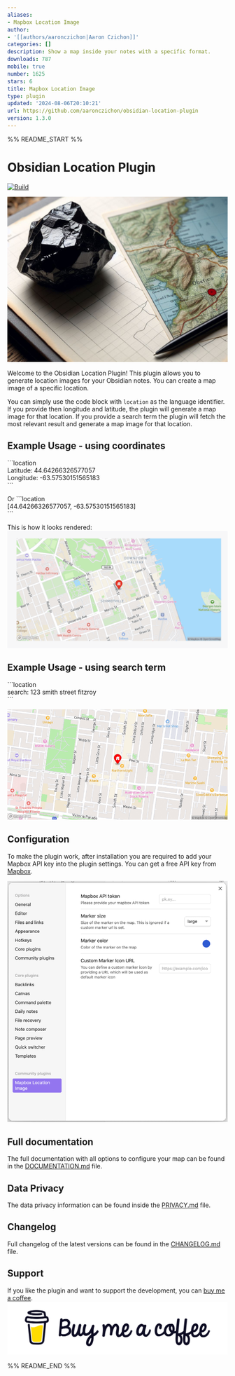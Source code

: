 ```yaml
---
aliases:
- Mapbox Location Image
author:
- '[[authors/aaronczichon|Aaron Czichon]]'
categories: []
description: Show a map inside your notes with a specific format.
downloads: 787
mobile: true
number: 1625
stars: 6
title: Mapbox Location Image
type: plugin
updated: '2024-08-06T20:10:21'
url: https://github.com/aaronczichon/obsidian-location-plugin
version: 1.3.0
---
```


%% README_START %%

# Obsidian Location Plugin

[![Build](https://github.com/aaronczichon/obsidian-location-plugin/actions/workflows/build.yml/badge.svg?branch=main)](https://github.com/aaronczichon/obsidian-location-plugin/actions/workflows/build.yml)

![Obsidian location image generated by ChatGPT](https://raw.githubusercontent.com/aaronczichon/obsidian-location-plugin/HEAD//docs/designer.png)

Welcome to the Obsidian Location Plugin! This plugin allows you to generate location images for your Obsidian notes. You can create a map image of a specific location.

You can simply use the code block with `location` as the language identifier. If you provide then longitude and latitude, the plugin will generate a map image for that location. If you provide a search term the plugin will fetch the most relevant result and generate a map image for that location.

## Example Usage - using coordinates

\```location  
Latitude: 44.64266326577057  
Longitude: -63.57530151565183  
\```

Or
\```location  
[44.64266326577057, -63.57530151565183]  
\```

This is how it looks rendered:
![Screenshot of obsidian with rendered location image](https://raw.githubusercontent.com/aaronczichon/obsidian-location-plugin/HEAD//docs/rendered.png)

## Example Usage - using search term

\```location  
search: 123 smith street fitzroy  
\```

![Screenshot of basic search result](https://raw.githubusercontent.com/aaronczichon/obsidian-location-plugin/HEAD/docs/basic-search.png)

## Configuration

To make the plugin work, after installation you are required to add your Mapbox API key into the plugin settings. You can get a free API key from [Mapbox](https://www.mapbox.com/).

![Obsidian location plugin settings](https://raw.githubusercontent.com/aaronczichon/obsidian-location-plugin/HEAD//docs/settings.png)

## Full documentation

The full documentation with all options to configure your map can be found in the [DOCUMENTATION.md](./DOCUMENTATION.md) file.

## Data Privacy

The data privacy information can be found inside the [PRIVACY.md](./PRIVACY.md) file.

## Changelog

Full changelog of the latest versions can be found in the [CHANGELOG.md](./CHANGELOG.md) file.

## Support

If you like the plugin and want to support the development, you can [buy me a coffee](https://buymeacoffee.com/aaronczichon.de).  
[![buy me a coffee](https://raw.githubusercontent.com/aaronczichon/obsidian-location-plugin/HEAD//docs/bmc.png)](https://buymeacoffee.com/aaronczichon.de)


%% README_END %%